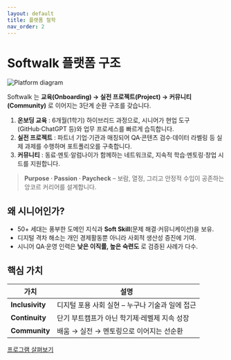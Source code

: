 ```yaml
---
layout: default
title: 플랫폼 철학
nav_order: 2
---
```


# Softwalk 플랫폼 구조

![Platform diagram](./softalk-flow.jpg)

Softwalk 는 **교육(Onboarding) → 실전 프로젝트(Project) → 커뮤니티(Community)** 로 이어지는 3단계 순환 구조를 갖습니다.

1. **온보딩 교육** : 6개월(1학기) 하이브리드 과정으로, 시니어가 현업 도구(GitHub·ChatGPT 등)와 업무 프로세스를 빠르게 습득합니다.
2. **실전 프로젝트** : 파트너 기업·기관과 매칭되어 QA·콘텐츠 검수·데이터 라벨링 등 실제 과제를 수행하며 포트폴리오를 구축합니다.
3. **커뮤니티** : 동료·멘토·알럼나이가 함께하는 네트워크로, 지속적 학습·멘토링·창업 시드를 지원합니다.

> **Purpose · Passion · Paycheck** – 보람, 열정, 그리고 안정적 수입이 공존하는 앙코르 커리어를 설계합니다.

## 왜 시니어인가?

* 50+ 세대는 풍부한 도메인 지식과 **Soft Skill**(문제 해결·커뮤니케이션)을 보유.
* 디지털 격차 해소는 개인 경제활동뿐 아니라 사회적 생산성 증진에 기여.
* 시니어 QA·운영 인력은 **낮은 이직률, 높은 숙련도** 로 검증된 사례가 다수.

## 핵심 가치

| 가치 | 설명 |
|------|------|
| **Inclusivity** | 디지털 포용 사회 실현 – 누구나 기술과 일에 접근 |
| **Continuity** | 단기 부트캠프가 아닌 학기제·레벨제 지속 성장 |
| **Community** | 배움 → 실전 → 멘토링으로 이어지는 선순환 |

[프로그램 살펴보기](./programs.md)
